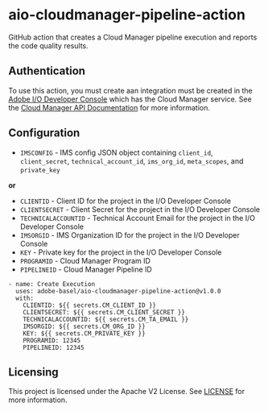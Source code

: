 # aio-cloudmanager-pipeline-action

GitHub action that creates a Cloud Manager pipeline execution and reports the code quality results.

## Authentication

To use this action, you must create aan integration must be created in the [Adobe I/O Developer Console](https://console.adobe.io) which has the Cloud Manager service. See the [Cloud Manager API Documentation](https://www.adobe.io/experience-cloud/cloud-manager/guides/getting-started/create-api-integration/) for more information.

## Configuration

* `IMSCONFIG` - IMS config JSON object containing `client_id`, `client_secret`, `technical_account_id`, `ims_org_id`, `meta_scopes`, and `private_key`

**or**

* `CLIENTID` - Client ID for the project in the I/O Developer Console
* `CLIENTSECRET` - Client Secret for the project in the I/O Developer Console
* `TECHNICALACCOUNTID` - Technical Account Email for the project in the I/O Developer Console
* `IMSORGID` - IMS Organization ID for the project in the I/O Developer Console
* `KEY` - Private key for the project in the I/O Developer Console
* `PROGRAMID` - Cloud Manager Program ID
* `PIPELINEID` - Cloud Manager Pipeline ID

```
- name: Create Execution
  uses: adobe-basel/aio-cloudmanager-pipeline-action@v1.0.0
  with:
    CLIENTID: ${{ secrets.CM_CLIENT_ID }}
    CLIENTSECRET: ${{ secrets.CM_CLIENT_SECRET }}
    TECHNICALACCOUNTID: ${{ secrets.CM_TA_EMAIL }}
    IMSORGID: ${{ secrets.CM_ORG_ID }}
    KEY: ${{ secrets.CM_PRIVATE_KEY }}
    PROGRAMID: 12345
    PIPELINEID: 12345
```

## Licensing

This project is licensed under the Apache V2 License. See [LICENSE](LICENSE) for more information.
